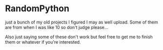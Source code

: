 # RandomPython
just a bunch of my old projects I figured I may as well upload. Some of them are from when I was like 10 so don't judge please...

Also just saying some of these don't work but feel free to get me to finish them or whatever if you're interested.
